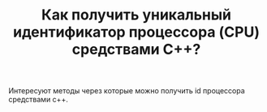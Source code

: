 ﻿---
title: "Как получить уникальный идентификатор процессора (CPU) средствами C++?"
se.owner.user_id: 293452
se.owner.display_name: "Honey Cake"
se.owner.link: "https://ru.stackoverflow.com/users/293452/honey-cake"
se.link: "https://ru.stackoverflow.com/questions/1014944/%d0%9a%d0%b0%d0%ba-%d0%bf%d0%be%d0%bb%d1%83%d1%87%d0%b8%d1%82%d1%8c-%d1%83%d0%bd%d0%b8%d0%ba%d0%b0%d0%bb%d1%8c%d0%bd%d1%8b%d0%b9-%d0%b8%d0%b4%d0%b5%d0%bd%d1%82%d0%b8%d1%84%d0%b8%d0%ba%d0%b0%d1%82%d0%be%d1%80-%d0%bf%d1%80%d0%be%d1%86%d0%b5%d1%81%d1%81%d0%be%d1%80%d0%b0-cpu-%d1%81%d1%80%d0%b5%d0%b4%d1%81%d1%82%d0%b2%d0%b0%d0%bc%d0%b8-c"
se.question_id: 1014944
se.post_type: question
se.score: 2
---
<p>Интересуют методы через которые можно получить id процессора средствами c++. </p>
